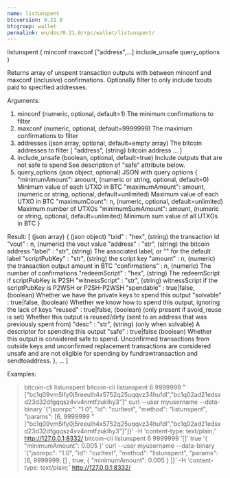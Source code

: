 ```yaml
---
name: listunspent
btcversion: 0.21.0
btcgroup: wallet
permalink: en/doc/0.21.0/rpc/wallet/listunspent/
---
```


listunspent ( minconf maxconf ["address",...] include_unsafe query_options )

Returns array of unspent transaction outputs
with between minconf and maxconf (inclusive) confirmations.
Optionally filter to only include txouts paid to specified addresses.

Arguments:
1. minconf                            (numeric, optional, default=1) The minimum confirmations to filter
2. maxconf                            (numeric, optional, default=9999999) The maximum confirmations to filter
3. addresses                          (json array, optional, default=empty array) The bitcoin addresses to filter
     [
       "address",                     (string) bitcoin address
       ...
     ]
4. include_unsafe                     (boolean, optional, default=true) Include outputs that are not safe to spend
                                      See description of "safe" attribute below.
5. query_options                      (json object, optional) JSON with query options
     {
       "minimumAmount": amount,       (numeric or string, optional, default=0) Minimum value of each UTXO in BTC
       "maximumAmount": amount,       (numeric or string, optional, default=unlimited) Maximum value of each UTXO in BTC
       "maximumCount": n,             (numeric, optional, default=unlimited) Maximum number of UTXOs
       "minimumSumAmount": amount,    (numeric or string, optional, default=unlimited) Minimum sum value of all UTXOs in BTC
     }

Result:
[                                (json array)
  {                              (json object)
    "txid" : "hex",              (string) the transaction id
    "vout" : n,                  (numeric) the vout value
    "address" : "str",           (string) the bitcoin address
    "label" : "str",             (string) The associated label, or "" for the default label
    "scriptPubKey" : "str",      (string) the script key
    "amount" : n,                (numeric) the transaction output amount in BTC
    "confirmations" : n,         (numeric) The number of confirmations
    "redeemScript" : "hex",      (string) The redeemScript if scriptPubKey is P2SH
    "witnessScript" : "str",     (string) witnessScript if the scriptPubKey is P2WSH or P2SH-P2WSH
    "spendable" : true|false,    (boolean) Whether we have the private keys to spend this output
    "solvable" : true|false,     (boolean) Whether we know how to spend this output, ignoring the lack of keys
    "reused" : true|false,       (boolean) (only present if avoid_reuse is set) Whether this output is reused/dirty (sent to an address that was previously spent from)
    "desc" : "str",              (string) (only when solvable) A descriptor for spending this output
    "safe" : true|false          (boolean) Whether this output is considered safe to spend. Unconfirmed transactions
                                 from outside keys and unconfirmed replacement transactions are considered unsafe
                                 and are not eligible for spending by fundrawtransaction and sendtoaddress.
  },
  ...
]

Examples:
> bitcoin-cli listunspent 
> bitcoin-cli listunspent 6 9999999 "[\"bc1q09vm5lfy0j5reeulh4x5752q25uqqvz34hufdl\",\"bc1q02ad21edsxd23d32dfgqqsz4vv4nmtfzuklhy3\"]"
> curl --user myusername --data-binary '{"jsonrpc": "1.0", "id": "curltest", "method": "listunspent", "params": [6, 9999999 "[\"bc1q09vm5lfy0j5reeulh4x5752q25uqqvz34hufdl\",\"bc1q02ad21edsxd23d32dfgqqsz4vv4nmtfzuklhy3\"]"]}' -H 'content-type: text/plain;' http://127.0.0.1:8332/
> bitcoin-cli listunspent 6 9999999 '[]' true '{ "minimumAmount": 0.005 }'
> curl --user myusername --data-binary '{"jsonrpc": "1.0", "id": "curltest", "method": "listunspent", "params": [6, 9999999, [] , true, { "minimumAmount": 0.005 } ]}' -H 'content-type: text/plain;' http://127.0.0.1:8332/


